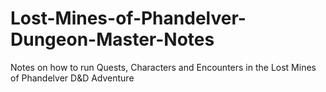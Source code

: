 # Lost-Mines-of-Phandelver-Dungeon-Master-Notes
Notes on how to run Quests, Characters and Encounters in the Lost Mines of Phandelver D&amp;D Adventure
